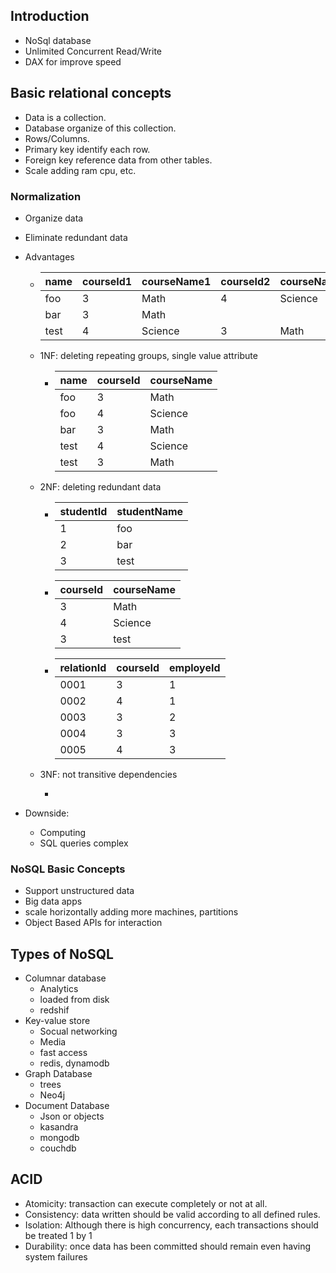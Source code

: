 
## Introduction

- NoSql database
- Unlimited Concurrent Read/Write
- DAX for improve speed

## Basic relational concepts

- Data is a collection.
- Database organize of this collection.
- Rows/Columns.
- Primary key identify each row.
- Foreign key reference data from other tables.
- Scale adding ram cpu, etc.

### Normalization

- Organize data

- Eliminate redundant data

- Advantages

  - | name | courseId1 | courseName1 | courseId2 | courseName2 |
    | ---- | --------- | ----------- | --------- | ----------- |
    | foo  | 3         | Math        | 4         | Science     |
    | bar  | 3         | Math        |           |             |
    | test | 4         | Science     | 3         | Math        |

  - 1NF: deleting repeating groups, single value attribute

    - | name | courseId | courseName |
      | ---- | -------- | ---------- |
      | foo  | 3        | Math       |
      | foo  | 4        | Science    |
      | bar  | 3        | Math       |
      | test | 4        | Science    |
      | test | 3        | Math       |

  - 2NF: deleting redundant data

    - | studentId | studentName |
      | --------- | ----------- |
      | 1         | foo         |
      | 2         | bar         |
      | 3         | test        |

    - | courseId | courseName |
      | -------- | ---------- |
      | 3        | Math       |
      | 4        | Science    |
      | 3        | test       |

    - | relationId | courseId | employeId |
      | ---------- | -------- | --------- |
      | 0001       | 3        | 1         |
      | 0002       | 4        | 1         |
      | 0003       | 3        | 2         |
      | 0004       | 3        | 3         |
      | 0005       | 4        | 3         |

  - 3NF: not transitive dependencies

    -

- Downside:

  - Computing
  - SQL queries complex

### NoSQL Basic Concepts

- Support unstructured data
- Big data apps
- scale horizontally adding more machines, partitions
- Object Based APIs for interaction

## Types of NoSQL

- Columnar database
  - Analytics
  - loaded from disk
  - redshif
- Key-value store
  - Socual networking
  - Media
  - fast access
  - redis, dynamodb
- Graph Database
  - trees
  - Neo4j
- Document Database
  - Json or objects
  - kasandra
  - mongodb
  - couchdb

## ACID

- Atomicity: transaction can execute completely or not at all.
- Consistency: data written should be valid according to all defined rules.
- Isolation: Although there is high concurrency, each transactions should be treated 1 by 1
- Durability: once data has been committed should remain even having system failures
